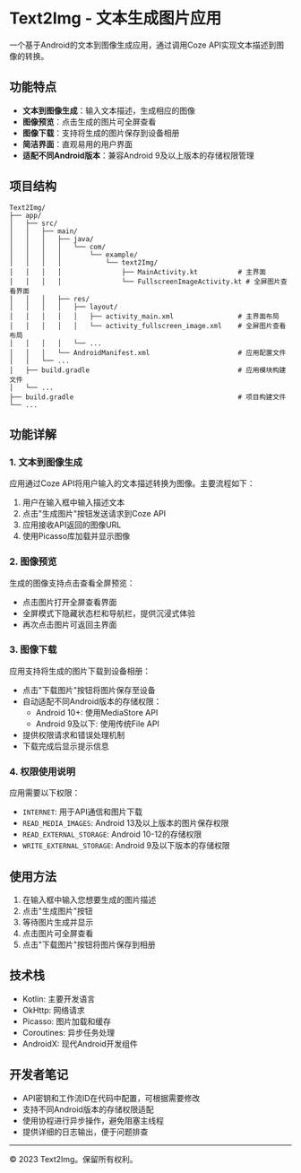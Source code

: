 # Text2Img - 文本生成图片应用

一个基于Android的文本到图像生成应用，通过调用Coze API实现文本描述到图像的转换。

## 功能特点

- **文本到图像生成**：输入文本描述，生成相应的图像
- **图像预览**：点击生成的图片可全屏查看
- **图像下载**：支持将生成的图片保存到设备相册
- **简洁界面**：直观易用的用户界面
- **适配不同Android版本**：兼容Android 9及以上版本的存储权限管理

## 项目结构

```
Text2Img/
├── app/
│   ├── src/
│   │   ├── main/
│   │   │   ├── java/
│   │   │   │   └── com/
│   │   │   │       └── example/
│   │   │   │           └── text2Img/
│   │   │   │               ├── MainActivity.kt          # 主界面
│   │   │   │               └── FullscreenImageActivity.kt # 全屏图片查看界面
│   │   │   ├── res/
│   │   │   │   ├── layout/
│   │   │   │   │   ├── activity_main.xml                # 主界面布局
│   │   │   │   │   └── activity_fullscreen_image.xml    # 全屏图片查看布局
│   │   │   │   └── ...
│   │   │   └── AndroidManifest.xml                      # 应用配置文件
│   │   └── ...
│   ├── build.gradle                                     # 应用模块构建文件
│   └── ...
├── build.gradle                                         # 项目构建文件
└── ...
```

## 功能详解

### 1. 文本到图像生成

应用通过Coze API将用户输入的文本描述转换为图像。主要流程如下：

1. 用户在输入框中输入描述文本
2. 点击"生成图片"按钮发送请求到Coze API
3. 应用接收API返回的图像URL
4. 使用Picasso库加载并显示图像

### 2. 图像预览

生成的图像支持点击查看全屏预览：

- 点击图片打开全屏查看界面
- 全屏模式下隐藏状态栏和导航栏，提供沉浸式体验
- 再次点击图片可返回主界面

### 3. 图像下载

应用支持将生成的图片下载到设备相册：

- 点击"下载图片"按钮将图片保存至设备
- 自动适配不同Android版本的存储权限：
  - Android 10+: 使用MediaStore API
  - Android 9及以下: 使用传统File API
- 提供权限请求和错误处理机制
- 下载完成后显示提示信息

### 4. 权限使用说明

应用需要以下权限：

- `INTERNET`: 用于API通信和图片下载
- `READ_MEDIA_IMAGES`: Android 13及以上版本的图片保存权限
- `READ_EXTERNAL_STORAGE`: Android 10-12的存储权限
- `WRITE_EXTERNAL_STORAGE`: Android 9及以下版本的存储权限

## 使用方法

1. 在输入框中输入您想要生成的图片描述
2. 点击"生成图片"按钮
3. 等待图片生成并显示
4. 点击图片可全屏查看
5. 点击"下载图片"按钮将图片保存到相册

## 技术栈

- Kotlin: 主要开发语言
- OkHttp: 网络请求
- Picasso: 图片加载和缓存
- Coroutines: 异步任务处理
- AndroidX: 现代Android开发组件

## 开发者笔记

- API密钥和工作流ID在代码中配置，可根据需要修改
- 支持不同Android版本的存储权限适配
- 使用协程进行异步操作，避免阻塞主线程
- 提供详细的日志输出，便于问题排查

---

© 2023 Text2Img。保留所有权利。
